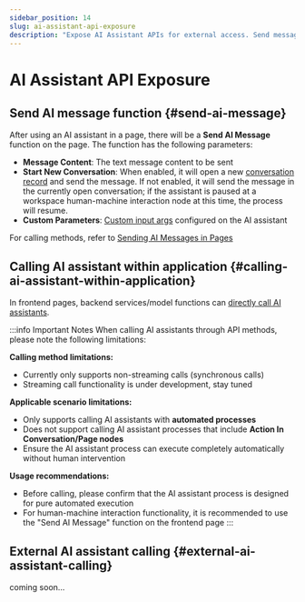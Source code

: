 ```yaml
---
sidebar_position: 14
slug: ai-assistant-api-exposure
description: "Expose AI Assistant APIs for external access. Send messages, call assistants, and integrate with third-party systems."
---
```


# AI Assistant API Exposure

## Send AI message function {#send-ai-message} 
After using an AI assistant in a page, there will be a **Send AI Message** function on the page. The function has the following parameters:
- **Message Content**: The text message content to be sent
- **Start New Conversation**: When enabled, it will open a new [conversation record](./ai-conversation-history) and send the message. If not enabled, it will send the message in the currently open conversation; if the assistant is paused at a workspace human-machine interaction node at this time, the process will resume.
- **Custom Parameters**: [Custom input args](./ai-assistant-input-output#input-args) configured on the AI assistant

For calling methods, refer to [Sending AI Messages in Pages](../using-ai-in-portals-and-pages/using-ai-assistants-in-component-pages#send-ai-message)


## Calling AI assistant within application {#calling-ai-assistant-within-application}

In frontend pages, backend services/model functions can [directly call AI assistants](../using-ai-in-portals-and-pages/using-ai-assistants-in-component-pages#call-ai-assistant).

:::info Important Notes
When calling AI assistants through API methods, please note the following limitations:

**Calling method limitations:**
- Currently only supports non-streaming calls (synchronous calls)
- Streaming call functionality is under development, stay tuned

**Applicable scenario limitations:**
- Only supports calling AI assistants with **automated processes**
- Does not support calling AI assistant processes that include **Action In Conversation/Page nodes**
- Ensure the AI assistant process can execute completely automatically without human intervention

**Usage recommendations:**
- Before calling, please confirm that the AI assistant process is designed for pure automated execution
- For human-machine interaction functionality, it is recommended to use the "Send AI Message" function on the frontend page
:::


## External AI assistant calling {#external-ai-assistant-calling}

coming soon...

